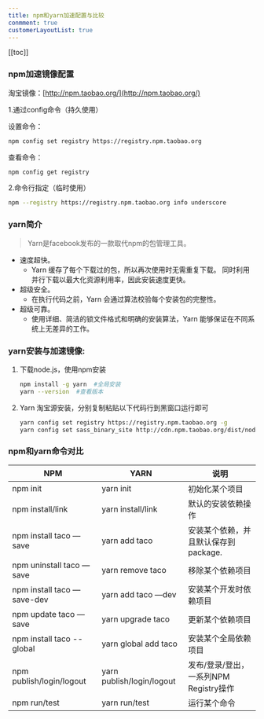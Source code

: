 ```yaml
---
title: npm和yarn加速配置与比较
conmment: true
customerLayoutList: true
---
```


[[toc]]

### npm加速镜像配置

淘宝镜像：[http://npm.taobao.org/](http://npm.taobao.org/)

1.通过config命令（持久使用）

设置命令：

```bash
npm config set registry https://registry.npm.taobao.org 
```

查看命令：

```bash
npm config get registry
```

2.命令行指定（临时使用）

```bash
npm --registry https://registry.npm.taobao.org info underscore 
```

### yarn简介

> Yarn是facebook发布的一款取代npm的包管理工具。

- 速度超快。 
  - Yarn 缓存了每个下载过的包，所以再次使用时无需重复下载。 同时利用并行下载以最大化资源利用率，因此安装速度更快。
- 超级安全。 
  - 在执行代码之前，Yarn 会通过算法校验每个安装包的完整性。
- 超级可靠。 
  - 使用详细、简洁的锁文件格式和明确的安装算法，Yarn 能够保证在不同系统上无差异的工作。

### yarn安装与加速镜像:

1. 下载node.js，使用npm安装 

   ```bash
   npm install -g yarn  #全局安装
   yarn --version  #查看版本
   ```

2. Yarn 淘宝源安装，分别复制粘贴以下代码行到黑窗口运行即可 

   ```bash {2}
   yarn config set registry https://registry.npm.taobao.org -g
   yarn config set sass_binary_site http://cdn.npm.taobao.org/dist/node-sass -g
   ```

### npm和yarn命令对比

| NPM                        | YARN                      | 说明                                   |
| -------------------------- | ------------------------- | -------------------------------------- |
| npm init                   | yarn init                 | 初始化某个项目                         |
| npm install/link           | yarn install/link         | 默认的安装依赖操作                     |
| npm install taco —save     | yarn add taco             | 安装某个依赖，并且默认保存到package.   |
| npm uninstall taco —save   | yarn remove taco          | 移除某个依赖项目                       |
| npm install taco —save-dev | yarn add taco —dev        | 安装某个开发时依赖项目                 |
| npm update taco —save      | yarn upgrade taco         | 更新某个依赖项目                       |
| npm install taco --global  | yarn global add taco      | 安装某个全局依赖项目                   |
| npm publish/login/logout   | yarn publish/login/logout | 发布/登录/登出，一系列NPM Registry操作 |
| npm run/test               | yarn run/test             | 运行某个命令                           |